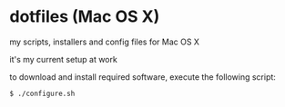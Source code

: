 # dotfiles (Mac OS X)
my scripts, installers and config files for Mac OS X

it's my current setup at work

to download and install required software, execute the following script:

```
$ ./configure.sh
```
